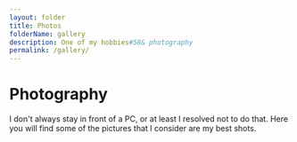 ```yaml
---
layout: folder
title: Photos
folderName: gallery
description: One of my hobbies#58& photography
permalink: /gallery/
---
```


# Photography

I don't always stay in front of a PC, or at least I resolved not to do that. Here you will find some of the pictures that I consider are my best shots.